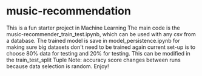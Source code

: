 # music-recommendation
This is a fun starter project in Machine Learning
The main code is the music-recommender_train_test.ipynb, which can be used with any csv from a database.
The trained model is save in model_persistence.ipynb for making sure big datasets don't need to be trained again
current set-up is to choose 80% data for testing and 20% for testing. This can be modified in the train_test_split Tuple
Note: accuracy score changes between runs because data selection is random.
Enjoy!

